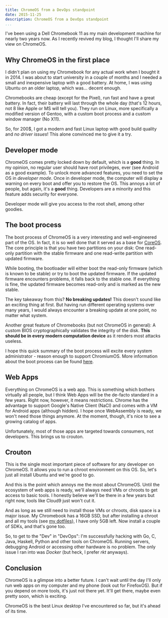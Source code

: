 ```yaml
---
title: ChromeOS from a DevOps standpoint
date: 2015-11-25
description: ChromeOS from a DevOps standpoint
...
```


I've been using a Dell Chromebook 11 as my main development machine for nearly two years now. As I recently revived my blog, I thought I'll share my view on ChromeOS.

## Why ChromeOS in the first place
I didn't plan on using my Chromebook for any actual work when I bought it in 2014. I was about to start university in a couple of months and I needed a small and inexpensive laptop with a good battery. At home, I was using Ubuntu on an older laptop, which was... decent enough.

Chromebooks are cheap (except for the Pixel), run fast and have a great battery. In fact, their battery will last through the whole day (that's 12 hours, not 8 like Apple or MS will tell you). They run on Linux, more specifically a modified version of Gentoo, with a custom boot process and a custom window manager (No X11).

So, for 200$, I got a modern and fast Linux laptop with good build quality and *no driver issues*! This alone convinced me to give it a try.

## Developer mode
ChromeOS comes pretty locked down by default, which is a **good** thing. In my opinion, no regular user should have root privileges, ever (see Android as a good example). To unlock more advanced features, you need to set the OS in *developer mode*. Once in developer mode, the computer will display a warning on every boot and offer you to restore the OS. This annoys a lot of people, but again, it's a **good** thing. Developers are a minority and this feature adds security for everyone.

Developer mode will give you access to the root shell, among other goodies.

## The boot process
The boot process of ChromeOS is a very interesting and well-engineered part of the OS. In fact, it is so well done that it served as a base for [CoreOS](https://coreos.com). The core principle is that you have two partitions on your disk: One read-only partition with the stable firmware and one read-write partition with updated firmware.

While booting, the bootloader will either boot the read-only firmware (which is known to be stable) or try to boot the updated firmware. If the updated firmware encounters problems, it falls back to the stable one. If everything is fine, the updated firmware becomes read-only and is marked as the new stable.

The key takeaway from this? **No breaking updates!** This doesn't sound like an exciting thing at first. But having run different operating systems over many years, I would always encounter a breaking update at one point, no matter what system.

Another great feature of Chromebooks (but not ChromeOS in general): A custom BIOS cryptographically validates the integrity of the disk. **This should be in every modern computation device** as it renders most attacks useless.

I hope this quick summary of the boot process will excite every system administrator - reason enough to support ChromiumOS. More information about the boot process can be found [here](https://www.chromium.org/chromium-os/chromiumos-design-docs/disk-format).

## Web Apps
Everything on ChromeOS is a web app. This is something which bothers virtually all people, but I think Web Apps will be the de-facto standard in a few years. Right now, however, it means restrictions. Chrome has the advantage to support Google's Native Client (NaCl) and  comes with a VM for Android apps (although hidden). I hope once WebAssembly is ready, we won't need those things anymore. At the moment, though, it's nice to see a growing catalog of apps.

Unfortunately, most of those apps are targeted towards consumers, not developers. This brings us to crouton.

## Crouton
This is the single most important piece of software for any developer on ChromeOS. It allows you to run a chroot environment on this OS. So, let's just all install Ubuntu and we're good to go.

And this is the point which annoys me the most about ChromeOS. Until the ecosystem of web apps is ready, we'll always need VMs or chroots to get access to basic tools. I honestly believe we'll be there in a few years but right now, tools like Cloud9 just won't cut it.

And as long as we still need to install those VMs or chroots, disk space is a major issue. My Chromebook has a 16GB SSD, but after installing a chroot and all my tools (see  [my dotfiles](https://github.com/pierrebeaucamp/dotfiles)), I have only 5GB left. Now install a couple of SDKs, and that's gone too.

So, to get to the "Dev" in "DevOps": I'm successfully hacking with Go, C, Java, Haskell, Python and other tools on ChromeOS. Running servers, debugging Android or accessing other hardware is no problem. The only issue I ran into was *Docker* (but heck, I prefer *rkt* anyways).

## Conclusion
ChromeOS is a glimpse into a better future. I can't wait until the day I'll only run web apps on my computer and my phone (look out for FirefoxOS). But  if you depend on more tools, it's just not there yet. It'll get there, maybe even pretty soon, which is exciting.

ChromeOS is the best Linux desktop I've encountered so far, but it's ahead of its time.


